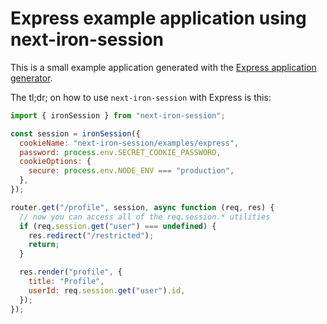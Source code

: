 # Express example application using next-iron-session

This is a small example application generated with the [Express application generator](https://expressjs.com/en/starter/generator.html).

The tl;dr; on how to use `next-iron-session` with Express is this:

```js
import { ironSession } from "next-iron-session";

const session = ironSession({
  cookieName: "next-iron-session/examples/express",
  password: process.env.SECRET_COOKIE_PASSWORD,
  cookieOptions: {
    secure: process.env.NODE_ENV === "production",
  },
});

router.get("/profile", session, async function (req, res) {
  // now you can access all of the req.session.* utilities
  if (req.session.get("user") === undefined) {
    res.redirect("/restricted");
    return;
  }

  res.render("profile", {
    title: "Profile",
    userId: req.session.get("user").id,
  });
});
```
